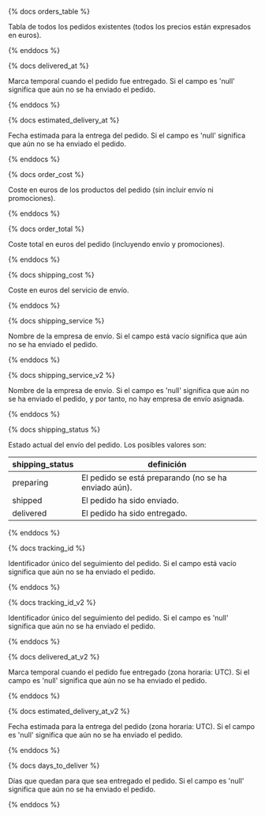 {% docs orders_table %}

Tabla de todos los pedidos existentes (todos los precios están 
expresados en euros).

{% enddocs %}

{% docs delivered_at %}

Marca temporal cuando el pedido fue entregado.
Si el campo es 'null' significa que aún no se ha enviado el pedido.

{% enddocs %}

{% docs estimated_delivery_at %}

Fecha estimada para la entrega del pedido.
Si el campo es 'null' significa que aún no se ha enviado el pedido.

{% enddocs %}

{% docs order_cost %}

Coste en euros de los productos del pedido (sin incluir envío ni promociones).

{% enddocs %}

{% docs order_total %}

Coste total en euros del pedido (incluyendo envío y promociones).

{% enddocs %}

{% docs shipping_cost %}

Coste en euros del servicio de envío.

{% enddocs %}

{% docs shipping_service %}

Nombre de la empresa de envío.
Si el campo está vacío significa que aún no se ha enviado el pedido.

{% enddocs %}

{% docs shipping_service_v2 %}

Nombre de la empresa de envío.
Si el campo es 'null' significa que aún no se ha enviado el pedido, y por tanto,
no hay empresa de envío asignada.

{% enddocs %}

{% docs shipping_status %}

Estado actual del envío del pedido. Los posibles valores son:

  | shipping_status | definición                                           |
  |---------------- |------------------------------------------------------|
  | preparing       | El pedido se está preparando (no se ha enviado aún). |
  | shipped         | El pedido ha sido enviado.                           |
  | delivered       | El pedido ha sido entregado.                         |

{% enddocs %}

{% docs tracking_id %}

Identificador único del seguimiento del pedido.
Si el campo está vacío significa que aún no se ha enviado el pedido.

{% enddocs %}

{% docs tracking_id_v2 %}

Identificador único del seguimiento del pedido.
Si el campo es 'null' significa que aún no se ha enviado el pedido.

{% enddocs %}

{% docs delivered_at_v2 %}

Marca temporal cuando el pedido fue entregado (zona horaria: UTC).
Si el campo es 'null' significa que aún no se ha enviado el pedido.

{% enddocs %}

{% docs estimated_delivery_at_v2 %}

Fecha estimada para la entrega del pedido (zona horaria: UTC).
Si el campo es 'null' significa que aún no se ha enviado el pedido.

{% enddocs %}

{% docs days_to_deliver %}

Días que quedan para que sea entregado el pedido.
Si el campo es 'null' significa que aún no se ha enviado el pedido.

{% enddocs %}